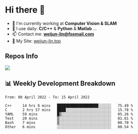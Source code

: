 # Hi there 👋

<!--
**Weijun-Lin/Weijun-Lin** is a ✨ _special_ ✨ repository because its `README.md` (this file) appears on your GitHub profile.

Here are some ideas to get you started:

- 🔭 I’m currently working on ...
- 🌱 I’m currently learning ...
- 👯 I’m looking to collaborate on ...
- 🤔 I’m looking for help with ...
- 💬 Ask me about ...
- 📫 How to reach me: ...
- 😄 Pronouns: ...
- ⚡ Fun fact: ...
-->

- 🏢 I'm currently working at **Computer Vision & SLAM**
- 🚀 I use daily: **C/C++** & **Python** & **Matlab** ...
- 📫 Contact me: **weijun-lin@foxmail.com**
- 🔗 My Site: [weijun-lin.top](https://weijun-lin.top/p)

  

## Repos Info
![](https://github-readme-stats.vercel.app/api?username=Weijun-Lin&theme=cobalt)

## 📊 Weekly Development Breakdown

<!--START_SECTION:waka-->

```text
From: 08 April 2022 - To: 15 April 2022

C++     14 hrs 8 mins   ███████████████████░░░░░░   75.49 %
C       2 hrs 57 mins   ████░░░░░░░░░░░░░░░░░░░░░   15.78 %
YAML    59 mins         █▒░░░░░░░░░░░░░░░░░░░░░░░   05.26 %
Text    20 mins         ▒░░░░░░░░░░░░░░░░░░░░░░░░   01.81 %
Bash    7 mins          ▒░░░░░░░░░░░░░░░░░░░░░░░░   00.70 %
Other   6 mins          ░░░░░░░░░░░░░░░░░░░░░░░░░   00.54 %
```

<!--END_SECTION:waka-->
